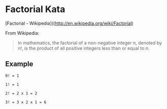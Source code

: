 # Factorial Kata

[Factorial - Wikipedia]((http://en.wikipedia.org/wiki/Factorial)

From Wikipedia:

> In mathematics, the factorial of a non-negative integer n, denoted by n!, is
> the product of all positive integers less than or equal to n.


## Example

```
0! = 1

1! = 1

2! = 2 x 1 = 2

3! = 3 x 2 x 1 = 6
```

